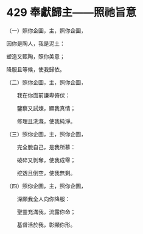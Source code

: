 # 429 奉獻歸主——照祂旨意

（一）照你企圖，主，照你企圖，

因你是陶人，我是泥土：

塑造又甄陶，照你美意；

降服且等候，使我歸依。

（二）照你企圖，主，照你企圖，

　　我在你面前謙卑俯伏：

　　鑒察又試煉，顯我真情；

　　修理且洗滌，使我純淨。

（三）照你企圖，主，照你企圖，

　　完全脫自己，是我所慕：

　　破碎又剝奪，使我成零；

　　挖透且倒空，使我無剩。

（四）照你企圖，主，照你企圖，

　　深願我全人向你降服：

　　聖靈充滿我，流露你命；

　　基督活於我，彰顯你形。

